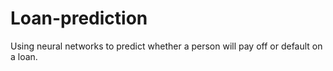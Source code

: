 # Loan-prediction
Using neural networks to predict whether a person will pay off or default on a loan.
